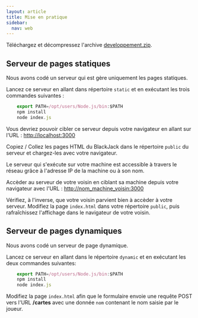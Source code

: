 ```yaml
---
layout: article
title: Mise en pratique
sidebar:
  nav: web
---
```


Téléchargez et décompressez l'archive [developpement.zip](developpement.zip).

## Serveur de pages statiques

Nous avons codé un serveur qui est gère uniquement les pages statiques.

Lancez ce serveur en allant dans répertoire `static` et en exécutant les trois commandes suivantes :

```javascript
    export PATH=/opt/users/Node.js/bin:$PATH
    npm install
    node index.js
```

Vous devriez pouvoir cibler ce serveur depuis votre navigateur en allant sur l'URL : [http://localhost:3000](http://localhost:3000)

Copiez / Collez les pages HTML du BlackJack dans le répertoire `public` du serveur et chargez-les avec votre navigateur.

Le serveur qui s'exécute sur votre machine est accessible à travers le réseau grâce à l'adresse IP de la machine ou à son nom.

Accèder au serveur de votre voisin en ciblant sa machine depuis votre navigateur avec l'URL : [http://nom_machine_voisin:3000](http://nom_machine_voisin:3000)

Vérifiez, à l'inverse, que votre voisin parvient bien à accèder à votre serveur. Modifiez la page `index.html` dans votre répertoire `public`, puis rafraîchissez l'affichage dans le navigateur de votre voisin.

## Serveur de pages dynamiques

Nous avons codé un serveur de page dynamique.

Lancez ce serveur en allant dans le répertoire `dynamic` et en exécutant les deux commandes suivantes:

```javascript
    export PATH=/opt/users/Node.js/bin:$PATH
    npm install
    node index.js
```

Modifiez la page `index.html` afin que le formulaire envoie une requête POST vers l'URL **/cartes** avec une donnée `nom` contenant le nom saisie par le joueur.
